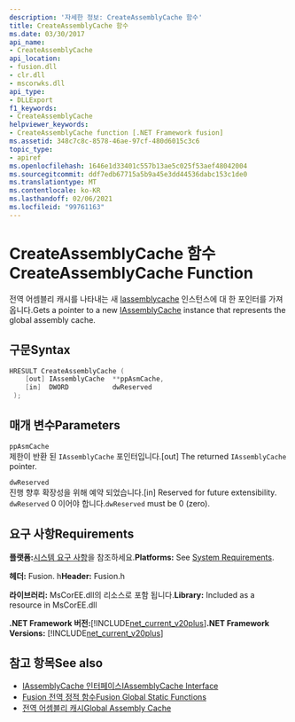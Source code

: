 ```yaml
---
description: '자세한 정보: CreateAssemblyCache 함수'
title: CreateAssemblyCache 함수
ms.date: 03/30/2017
api_name:
- CreateAssemblyCache
api_location:
- fusion.dll
- clr.dll
- mscorwks.dll
api_type:
- DLLExport
f1_keywords:
- CreateAssemblyCache
helpviewer_keywords:
- CreateAssemblyCache function [.NET Framework fusion]
ms.assetid: 348c7c8c-8578-46ae-97cf-480d6015c3c6
topic_type:
- apiref
ms.openlocfilehash: 1646e1d33401c557b13ae5c025f53aef48042004
ms.sourcegitcommit: ddf7edb67715a5b9a45e3dd44536dabc153c1de0
ms.translationtype: MT
ms.contentlocale: ko-KR
ms.lasthandoff: 02/06/2021
ms.locfileid: "99761163"
---
```

# <a name="createassemblycache-function"></a><span data-ttu-id="a4382-103">CreateAssemblyCache 함수</span><span class="sxs-lookup"><span data-stu-id="a4382-103">CreateAssemblyCache Function</span></span>

<span data-ttu-id="a4382-104">전역 어셈블리 캐시를 나타내는 새 [Iassemblycache](iassemblycache-interface.md) 인스턴스에 대 한 포인터를 가져옵니다.</span><span class="sxs-lookup"><span data-stu-id="a4382-104">Gets a pointer to a new [IAssemblyCache](iassemblycache-interface.md) instance that represents the global assembly cache.</span></span>  
  
## <a name="syntax"></a><span data-ttu-id="a4382-105">구문</span><span class="sxs-lookup"><span data-stu-id="a4382-105">Syntax</span></span>  
  
```cpp  
HRESULT CreateAssemblyCache (  
    [out] IAssemblyCache  **ppAsmCache,  
    [in]  DWORD           dwReserved  
 );  
```  
  
## <a name="parameters"></a><span data-ttu-id="a4382-106">매개 변수</span><span class="sxs-lookup"><span data-stu-id="a4382-106">Parameters</span></span>  

 `ppAsmCache`  
 <span data-ttu-id="a4382-107">제한이 반환 된 `IAssemblyCache` 포인터입니다.</span><span class="sxs-lookup"><span data-stu-id="a4382-107">[out] The returned `IAssemblyCache` pointer.</span></span>  
  
 `dwReserved`  
 <span data-ttu-id="a4382-108">진행 향후 확장성을 위해 예약 되었습니다.</span><span class="sxs-lookup"><span data-stu-id="a4382-108">[in] Reserved for future extensibility.</span></span> <span data-ttu-id="a4382-109">`dwReserved` 0 이어야 합니다.</span><span class="sxs-lookup"><span data-stu-id="a4382-109">`dwReserved` must be 0 (zero).</span></span>  
  
## <a name="requirements"></a><span data-ttu-id="a4382-110">요구 사항</span><span class="sxs-lookup"><span data-stu-id="a4382-110">Requirements</span></span>  

 <span data-ttu-id="a4382-111">**플랫폼:**[시스템 요구 사항](../../get-started/system-requirements.md)을 참조하세요.</span><span class="sxs-lookup"><span data-stu-id="a4382-111">**Platforms:** See [System Requirements](../../get-started/system-requirements.md).</span></span>  
  
 <span data-ttu-id="a4382-112">**헤더:** Fusion. h</span><span class="sxs-lookup"><span data-stu-id="a4382-112">**Header:** Fusion.h</span></span>  
  
 <span data-ttu-id="a4382-113">**라이브러리:** MsCorEE.dll의 리소스로 포함 됩니다.</span><span class="sxs-lookup"><span data-stu-id="a4382-113">**Library:** Included as a resource in MsCorEE.dll</span></span>  
  
 <span data-ttu-id="a4382-114">**.NET Framework 버전:**[!INCLUDE[net_current_v20plus](../../../../includes/net-current-v20plus-md.md)]</span><span class="sxs-lookup"><span data-stu-id="a4382-114">**.NET Framework Versions:** [!INCLUDE[net_current_v20plus](../../../../includes/net-current-v20plus-md.md)]</span></span>  
  
## <a name="see-also"></a><span data-ttu-id="a4382-115">참고 항목</span><span class="sxs-lookup"><span data-stu-id="a4382-115">See also</span></span>

- [<span data-ttu-id="a4382-116">IAssemblyCache 인터페이스</span><span class="sxs-lookup"><span data-stu-id="a4382-116">IAssemblyCache Interface</span></span>](iassemblycache-interface.md)
- [<span data-ttu-id="a4382-117">Fusion 전역 정적 함수</span><span class="sxs-lookup"><span data-stu-id="a4382-117">Fusion Global Static Functions</span></span>](fusion-global-static-functions.md)
- [<span data-ttu-id="a4382-118">전역 어셈블리 캐시</span><span class="sxs-lookup"><span data-stu-id="a4382-118">Global Assembly Cache</span></span>](../../app-domains/gac.md)
